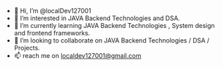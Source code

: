 - 👋 Hi, I’m @localDev127001
- 👀 I’m interested in JAVA Backend Technologies and DSA.
- 🌱 I’m currently learning JAVA Backend Technologies , System design and frontend frameworks.
- 💞️ I’m looking to collaborate on JAVA Backend Technologies / DSA / Projects.
- 📫 reach me on localdev127001@gmail.com 

<!---
localDev127001/localDev127001 is a ✨ special ✨ repository because its `README.md` (this file) appears on your GitHub profile.
You can click the Preview link to take a look at your changes.
--->

